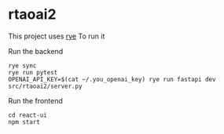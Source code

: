 # rtaoai2

This project uses [rye](https://rye.astral.sh)
To run it

Run the backend
````
rye sync
rye run pytest
OPENAI_API_KEY=$(cat ~/.you_openai_key) rye run fastapi dev src/rtaoai2/server.py
````

Run the frontend
````
cd react-ui
npm start
````
